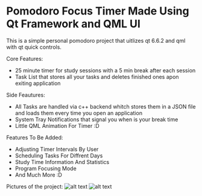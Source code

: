 # Pomodoro Focus Timer Made Using Qt Framework and QML UI

This is a simple personal pomodoro project that uitlizes qt 6.6.2 and qml with qt quick controls.

Core Features:
  * 25 minute timer for study sessions with a 5 min break after each session
  * Task List that stores all your tasks and deletes finished ones apon exiting application

Side Feautures:
  * All Tasks are handled via c++ backend whitch stores them in a JSON file and loads them every time you open an application
  * System Tray Notifications that signal you when is your break time
  * Little QML Animation For Timer :D

Features To Be Added:
  * Adjusting Timer Intervals By User
  * Scheduling Tasks For Diffrent Days
  * Study Time Information And Statistics
  * Program Focusing Mode
  * And Much More :D
  

Pictures of the project:
  ![alt text](https://raw.githubusercontent.com/NikolaVuk001/Pomodoro_Focus_Timer/master/UI_Images/Image1.png)
  ![alt text](https://raw.githubusercontent.com/NikolaVuk001/Pomodoro_Focus_Timer/master/UI_Images/Image2.png)  
